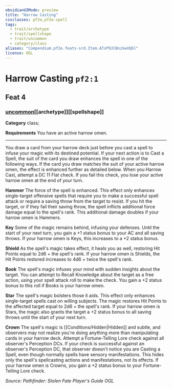 ```yaml
---
obsidianUIMode: preview
title: "Harrow Casting"
cssclasses: pf2e,pf2e-spell
tags:
  - trait/archetype
  - trait/spellshape
  - trait/uncommon
  - category/class
aliases: "Compendium.pf2e.feats-srd.Item.ATsP9JCBnzkwVQbl"
license: OGL
---
```

# Harrow Casting `pf2:1`
## Feat 4
### [uncommon](uncommon "Uncommon Rarity Trait")[[archetype]][[spellshape]]

**Category** class; 




**Requirements** You have an active harrow omen.

* * *

You draw a card from your harrow deck just before you cast a spell to infuse your magic with its destined potential. If your next action is to Cast a Spell, the suit of the card you draw enhances the spell in one of the following ways. If the card you draw matches the suit of your active harrow omen, the effect is enhanced further as detailed below. When you Harrow Cast, attempt a DC 11 Flat check. If you fail this check, you lose your active harrow omen at the end of your turn.

**Hammer** The force of the spell is enhanced. This effect only enhances single-target offensive spells that require you to make a successful spell attack or require a saving throw from the target to resist. If you hit the target, or if they fail their saving throw, the spell inflicts additional force damage equal to the spell's rank. This additional damage doubles if your harrow omen is Hammers.

**Key** Some of the magic remains behind, infusing your defenses. Until the start of your next turn, you gain a +1 status bonus to your AC and all saving throws. If your harrow omen is Keys, this increases to a +2 status bonus.

**Shield** As the spell's magic takes effect, it heals you as well, restoring Hit Points equal to 2d6 + the spell's rank. If your harrow omen is Shields, the Hit Points restored increases to 4d6 + twice the spell's rank.

**Book** The spell's magic infuses your mind with sudden insights about the target. You can attempt to Recall Knowledge about the target as a free action, using your spell attack roll to make the check. You gain a +2 status bonus to this roll if Books is your harrow omen.

**Star** The spell's magic bolsters those it aids. This effect only enhances single-target spells cast on willing subjects. The magic restores Hit Points to the affected target equal to 2d6 + the spell's rank. If your harrow omen is Stars, the magic also grants the target a +2 status bonus to all saving throws until the start of your next turn.

**Crown** The spell's magic is [[Conditions/Hidden|Hidden]] and subtle, and observers may not realize you're doing anything more than manipulating cards in your harrow deck. Attempt a Fortune-Telling Lore check against all observer's Perception DCs. If your check is successful against an observer's Perception DC, that observer doesn't notice you are Casting a Spell, even though normally spells have sensory manifestations. This hides only the spell's spellcasting actions and manifestations, not its effects. If your harrow omen is Crowns, you gain a +2 status bonus to your Fortune-Telling Lore check.

*Source: Pathfinder: Stolen Fate Player's Guide*
*OGL*